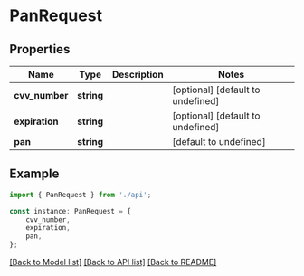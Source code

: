 # PanRequest


## Properties

Name | Type | Description | Notes
------------ | ------------- | ------------- | -------------
**cvv_number** | **string** |  | [optional] [default to undefined]
**expiration** | **string** |  | [optional] [default to undefined]
**pan** | **string** |  | [default to undefined]

## Example

```typescript
import { PanRequest } from './api';

const instance: PanRequest = {
    cvv_number,
    expiration,
    pan,
};
```

[[Back to Model list]](../README.md#documentation-for-models) [[Back to API list]](../README.md#documentation-for-api-endpoints) [[Back to README]](../README.md)
